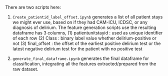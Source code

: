There are two scripts here:

1. `Create_patientid_label_offset.ipynb` generates a list of all patient stays we might ever use, based on if they had CAM-ICU, ICDSC, or any diagnosis of delirium. The feature generation scripts use the resulting dataframe has 3 columns, 
    (1) patientunitstayid : used as unique identifier of each row
    (2) Class : binary label value whether delirium-positive or not
    (3) final_offset : the offset of the earliest positive delirium test or the latest negative delirium test for the patient with no positive test

2. `generate_final_dataframe.ipynb` generates the final dataframe for classification, integrating all the features extracted/prepared from the raw dataset.
